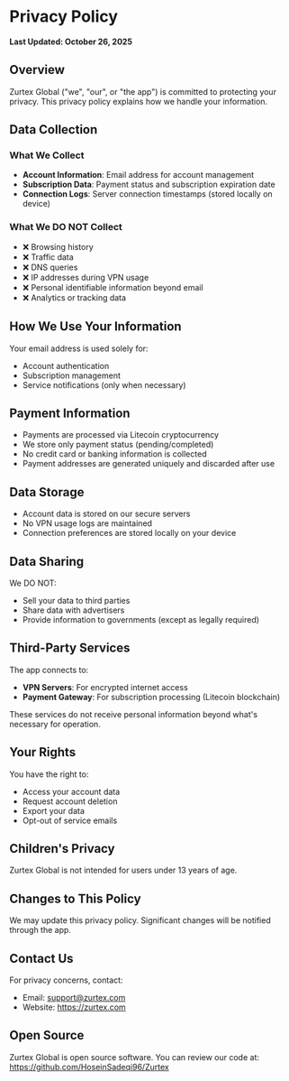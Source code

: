 # Privacy Policy

**Last Updated: October 26, 2025**

## Overview

Zurtex Global ("we", "our", or "the app") is committed to protecting your privacy. This privacy policy explains how we handle your information.

## Data Collection

### What We Collect

- **Account Information**: Email address for account management
- **Subscription Data**: Payment status and subscription expiration date
- **Connection Logs**: Server connection timestamps (stored locally on device)

### What We DO NOT Collect

- ❌ Browsing history
- ❌ Traffic data
- ❌ DNS queries
- ❌ IP addresses during VPN usage
- ❌ Personal identifiable information beyond email
- ❌ Analytics or tracking data

## How We Use Your Information

Your email address is used solely for:
- Account authentication
- Subscription management
- Service notifications (only when necessary)

## Payment Information

- Payments are processed via Litecoin cryptocurrency
- We store only payment status (pending/completed)
- No credit card or banking information is collected
- Payment addresses are generated uniquely and discarded after use

## Data Storage

- Account data is stored on our secure servers
- No VPN usage logs are maintained
- Connection preferences are stored locally on your device

## Data Sharing

We DO NOT:
- Sell your data to third parties
- Share data with advertisers
- Provide information to governments (except as legally required)

## Third-Party Services

The app connects to:
- **VPN Servers**: For encrypted internet access
- **Payment Gateway**: For subscription processing (Litecoin blockchain)

These services do not receive personal information beyond what's necessary for operation.

## Your Rights

You have the right to:
- Access your account data
- Request account deletion
- Export your data
- Opt-out of service emails

## Children's Privacy

Zurtex Global is not intended for users under 13 years of age.

## Changes to This Policy

We may update this privacy policy. Significant changes will be notified through the app.

## Contact Us

For privacy concerns, contact:
- Email: support@zurtex.com
- Website: https://zurtex.com

## Open Source

Zurtex Global is open source software. You can review our code at:
https://github.com/HoseinSadeqi96/Zurtex
